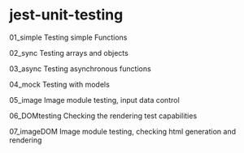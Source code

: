 # jest-unit-testing

01_simple       Testing simple Functions

02_sync         Testing arrays and objects

03_async        Testing asynchronous functions

04_mock         Testing with models

05_image        Image module testing, input data control

06_DOMtesting   Checking the rendering test capabilities

07_imageDOM     Image module testing, checking html generation and rendering
